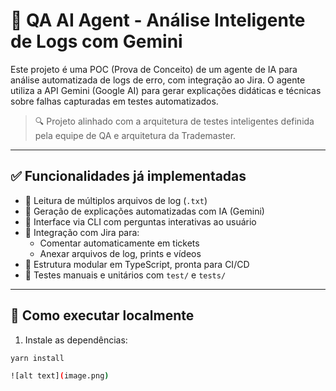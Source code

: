 # 🤖 QA AI Agent - Análise Inteligente de Logs com Gemini

Este projeto é uma POC (Prova de Conceito) de um agente de IA para análise automatizada de logs de erro, com integração ao Jira. O agente utiliza a API Gemini (Google AI) para gerar explicações didáticas e técnicas sobre falhas capturadas em testes automatizados.

> 🔍 Projeto alinhado com a arquitetura de testes inteligentes definida pela equipe de QA e arquitetura da Trademaster.

---

## ✅ Funcionalidades já implementadas

- 📄 Leitura de múltiplos arquivos de log (`.txt`)
- 🧠 Geração de explicações automatizadas com IA (Gemini)
- 💬 Interface via CLI com perguntas interativas ao usuário
- 🔌 Integração com Jira para:
  - Comentar automaticamente em tickets
  - Anexar arquivos de log, prints e vídeos
- 🧪 Estrutura modular em TypeScript, pronta para CI/CD
- 🧰 Testes manuais e unitários com `test/` e `tests/`

---

## 🚀 Como executar localmente

1. Instale as dependências:

```bash
yarn install

![alt text](image.png)

